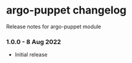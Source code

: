 # argo-puppet changelog

Release notes for argo-puppet module

### 1.0.0 - 8 Aug 2022

* Initial release